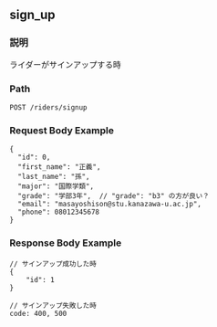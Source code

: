 ## sign_up

### 説明
ライダーがサインアップする時

### Path
```
POST /riders/signup
```

### Request Body Example
```
{
  "id": 0,
  "first_name": "正義",
  "last_name": "孫",
  "major": "国際学類",
  "grade": "学部3年",  // "grade": "b3" の方が良い？
  "email": "masayoshison@stu.kanazawa-u.ac.jp",
  "phone": 08012345678
}
```

### Response Body Example
```
// サインアップ成功した時
{
    "id": 1
}

// サインアップ失敗した時
code: 400, 500
```

